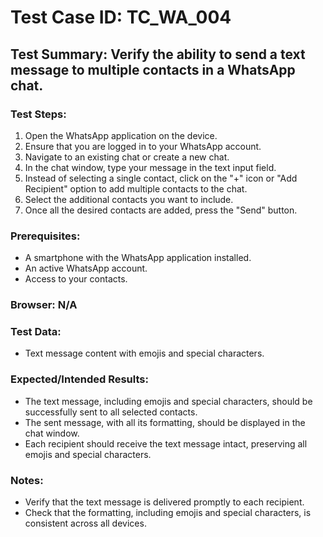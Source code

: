 # Test Case ID: TC_WA_004
## Test Summary: Verify the ability to send a text message to multiple contacts in a WhatsApp chat.

### Test Steps:
1. Open the WhatsApp application on the device.
2. Ensure that you are logged in to your WhatsApp account.
3. Navigate to an existing chat or create a new chat.
4. In the chat window, type your message in the text input field.
5. Instead of selecting a single contact, click on the "+" icon or "Add Recipient" option to add multiple contacts to the chat.
6. Select the additional contacts you want to include.
7. Once all the desired contacts are added, press the "Send" button.

### Prerequisites:
- A smartphone with the WhatsApp application installed.
- An active WhatsApp account.
- Access to your contacts.

### Browser: N/A
### Test Data: 
- Text message content with emojis and special characters.

### Expected/Intended Results:
- The text message, including emojis and special characters, should be successfully sent to all selected contacts.
- The sent message, with all its formatting, should be displayed in the chat window.
- Each recipient should receive the text message intact, preserving all emojis and special characters.

### Notes:
- Verify that the text message is delivered promptly to each recipient.
- Check that the formatting, including emojis and special characters, is consistent across all devices.

